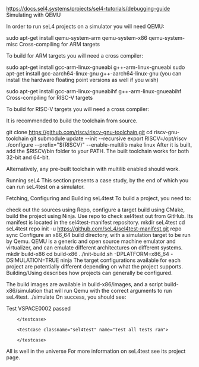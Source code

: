 https://docs.sel4.systems/projects/sel4-tutorials/debugging-guide
Simulating with QEMU

In order to run seL4 projects on a simulator you will need QEMU:

sudo apt-get install qemu-system-arm qemu-system-x86 qemu-system-misc
Cross-compiling for ARM targets

To build for ARM targets you will need a cross compiler:

sudo apt-get install gcc-arm-linux-gnueabi g++-arm-linux-gnueabi
sudo apt-get install gcc-aarch64-linux-gnu g++-aarch64-linux-gnu
(you can install the hardware floating point versions as well if you wish)

sudo apt-get install gcc-arm-linux-gnueabihf g++-arm-linux-gnueabihf
Cross-compiling for RISC-V targets

To build for RISC-V targets you will need a cross compiler:

It is recommended to build the toolchain from source.

 git clone https://github.com/riscv/riscv-gnu-toolchain.git
 cd riscv-gnu-toolchain
 git submodule update --init --recursive
 export RISCV=/opt/riscv
 ./configure --prefix="${RISCV}" --enable-multilib
 make linux
After it is built, add the $RISCV/bin folder to your PATH. The built toolchain works for both 32-bit and 64-bit.

Alternatively, any pre-built toolchain with multilib enabled should work.


Running seL4
This section presents a case study, by the end of which you can run seL4test on a simulator.

Fetching, Configuring and Building seL4test
To build a project, you need to:

check out the sources using Repo,
configure a target build using CMake,
build the project using Ninja.
Use repo to check sel4test out from GitHub. Its manifest is located in the sel4test-manifest repository.
mkdir seL4test
cd seL4test
repo init -u https://github.com/seL4/sel4test-manifest.git
repo sync
Configure an x86_64 build directory, with a simulation target to be run by Qemu. QEMU is a generic and open source machine emulator and virtualizer, and can emulate different architectures on different systems.
mkdir build-x86
cd build-x86
../init-build.sh -DPLATFORM=x86_64 -DSIMULATION=TRUE
ninja
The target configurations available for each project are potentially different depending on what the project supports. Building/Using describes how projects can generally be configured.

The build images are available in build-x86/images, and a script build-x86/simulation that will run Qemu with the correct arguments to run seL4test.
./simulate
On success, you should see:

Test VSPACE0002 passed

        </testcase>

        <testcase classname="sel4test" name="Test all tests ran">

        </testcase>

</testsuite>

All is well in the universe
For more information on seL4test see its project page.
